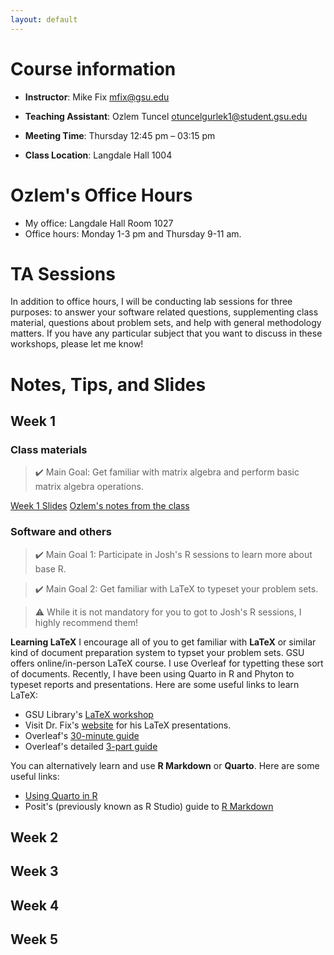 ```yaml
---
layout: default
---
```


# Course information

- **Instructor**: Mike Fix <mfix@gsu.edu>

- **Teaching Assistant**: Ozlem Tuncel <otuncelgurlek1@student.gsu.edu>

- **Meeting Time**: Thursday 12:45 pm – 03:15 pm

- **Class Location**: Langdale Hall 1004

# Ozlem's Office Hours
- My office: Langdale Hall Room 1027
- Office hours: Monday 1-3 pm and Thursday 9-11 am.

# TA Sessions
In addition to office hours, I will be conducting lab sessions for three purposes: to answer your software related questions, supplementing class material, questions about problem sets, and help with general methodology matters. If you have any particular subject that you want to discuss in these workshops, please let me know!

# Notes, Tips, and Slides

## Week 1

### Class materials 
> ✔️ Main Goal: Get familiar with matrix algebra and perform basic matrix algebra operations.

[Week 1 Slides](https://github.com/ozlemtuncel/pols8810_spring2023/blob/23ad8c13f9192471413c4b4331b23e1ab89f54cc/docs/01Matrix.pdf)
[Ozlem's notes from the class](https://github.com/ozlemtuncel/pols8810_spring2023/blob/23ad8c13f9192471413c4b4331b23e1ab89f54cc/docs/week1.md)

### Software and others
> ✔️ Main Goal 1: Participate in Josh's R sessions to learn more about base R.

> ✔️ Main Goal 2: Get familiar with LaTeX to typeset your problem sets.

> :warning: While it is not mandatory for you to got to Josh's R sessions, I highly recommend them! 

**Learning LaTeX**
I encourage all of you to get familiar with **LaTeX** or similar kind of document preparation system to typset your problem sets. GSU offers online/in-person LaTeX course. I use Overleaf for typetting these sort of documents. Recently, I have been using Quarto in R and Phyton to typeset reports and presentations. Here are some useful links to learn LaTeX:

- GSU Library's [LaTeX workshop](https://research.library.gsu.edu/latex)
- Visit Dr. Fix's [website](http://michaelfix.gsucreate.org/) for his LaTeX presentations.
- Overleaf's [30-minute guide](https://www.overleaf.com/learn/latex/Learn_LaTeX_in_30_minutes)
- Overleaf's detailed [3-part guide](https://www.overleaf.com/learn/latex/Free_online_introduction_to_LaTeX_(part_1))

You can alternatively learn and use **R Markdown** or **Quarto**. Here are some useful links:

- [Using Quarto in R](https://quarto.org/docs/get-started/hello/rstudio.html)
- Posit's (previously known as R Studio) guide to [R Markdown](https://rmarkdown.rstudio.com/lesson-1.html)

## Week 2

## Week 3

## Week 4

## Week 5
